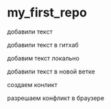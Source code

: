 # my_first_repo

добавили текст

добавили текст в гитхаб


добавим текст локально

добавили текст в новой ветке

создаем конликт

разрешаем конфликт в браузере

